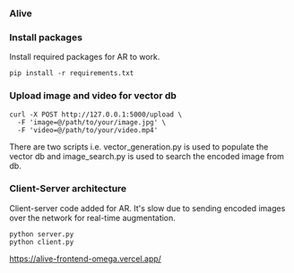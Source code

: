 ### Alive

### Install packages
Install required packages for AR to work.
```shell
pip install -r requirements.txt
```

### Upload image and video for vector db

```shell
curl -X POST http://127.0.0.1:5000/upload \
  -F 'image=@/path/to/your/image.jpg' \
  -F 'video=@/path/to/your/video.mp4'
```
There are two scripts i.e. vector_generation.py is used to populate the vector db and image_search.py is used to search the 
encoded image from db.


### Client-Server architecture
Client-server code added for AR. It's slow due to sending encoded images over the network for real-time augmentation.
```shell
python server.py
python client.py
```

https://alive-frontend-omega.vercel.app/
